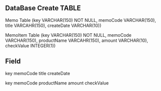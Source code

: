 ## DataBase Create TABLE

Memo Table
(key VARCHAR(150) NOT NULL, memoCode VARCHAR(150), title VARCAHR(150), createDate VARCHAR(10))

MemoItem Table
(key VARCHAR(150) NOT NULL, memoCode VARCHAR(150), productName VARCAHR(150), amount VARCHAR(10), checkValue INTEGER(1))

## Field

<Memo>

key
memoCode
title
createDate

<MemoItem>

key
memoCode
productName
amount
checkValue
